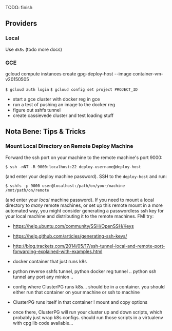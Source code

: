 TODO: finish

## Providers

### Local

Use `dk8s` (todo more docs)

### GCE


gcloud compute instances create gpg-deploy-host --image container-vm-v20150505 


```$ gcloud auth login```
```$ gcloud config set project PROJECT_ID```

* start a gce cluster with docker reg in gce
* run a test of pushing an image to the docker reg
* figure out sshfs tunnel
* create cassievede cluster and test loading stuff


## Nota Bene: Tips & Tricks

### Mount Local Directory on Remote Deploy Machine


Forward the ssh port on your machine to the remote machine's port 9000:

```$ ssh -nNT -R 9000:localhost:22 deploy-username@deploy-host```

(and enter your deploy machine password).  SSH to the `deploy-host` and run:

```$ sshfs -p 9000 user@localhost:/path/on/your/machine /mnt/path/on/remote```

(and enter your *local* machine password).  If you need to mount a local
directory to *many* remote machines, or set up this remote mount in a more
automated way, you might consider generating a passwordless ssh key for
your local machine and distributing it to the remote machines.  FMI try:
 * https://help.ubuntu.com/community/SSH/OpenSSH/Keys
 * https://help.github.com/articles/generating-ssh-keys/
 * http://blog.trackets.com/2014/05/17/ssh-tunnel-local-and-remote-port-forwarding-explained-with-examples.html




* docker container that just runs k8s
* python reverse sshfs tunnel, python docker reg tunnel .. python ssh tunnel any port any minion ..


* config where ClusterPG runs k8s... should be in a container.  you should either run that container on your machine or ssh to machine
* ClusterPG runs itself in that container !  mount and copy options
* once there, ClusterPG will run your cluster up and down scripts, which probably just wrap k8s configs.  should run those scripts in a virtualenv with cpg lib code available...



